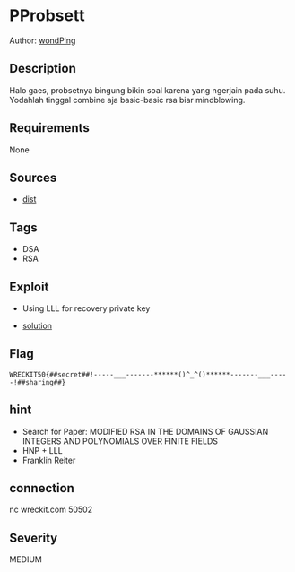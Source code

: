 # PProbsett

Author: [wondPing](https://github.com/fixxall)

## Description

Halo gaes, probsetnya bingung bikin soal karena yang ngerjain pada suhu. Yodahlah tinggal combine aja basic-basic rsa biar mindblowing.

## Requirements

None

## Sources

- [dist](./dist)

## Tags

- DSA
- RSA

## Exploit

- Using LLL for recovery private key

- [solution](./solution)

## Flag

```text
WRECKIT50{##secret##!-----___-------******()^_^()******-------___-----!##sharing##}
```

## hint

- Search for Paper: MODIFIED RSA IN THE DOMAINS OF GAUSSIAN INTEGERS AND POLYNOMIALS OVER FINITE FIELDS
- HNP + LLL
- Franklin Reiter

## connection

nc wreckit.com 50502

## Severity

MEDIUM
